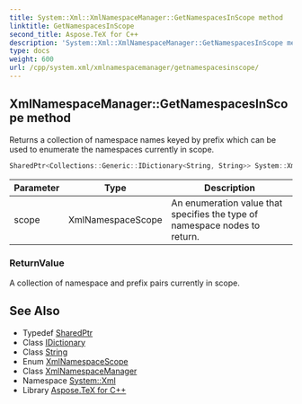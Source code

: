 ```yaml
---
title: System::Xml::XmlNamespaceManager::GetNamespacesInScope method
linktitle: GetNamespacesInScope
second_title: Aspose.TeX for C++
description: 'System::Xml::XmlNamespaceManager::GetNamespacesInScope method. Returns a collection of namespace names keyed by prefix which can be used to enumerate the namespaces currently in scope in C++.'
type: docs
weight: 600
url: /cpp/system.xml/xmlnamespacemanager/getnamespacesinscope/
---
```

## XmlNamespaceManager::GetNamespacesInScope method


Returns a collection of namespace names keyed by prefix which can be used to enumerate the namespaces currently in scope.

```cpp
SharedPtr<Collections::Generic::IDictionary<String, String>> System::Xml::XmlNamespaceManager::GetNamespacesInScope(XmlNamespaceScope scope) override
```


| Parameter | Type | Description |
| --- | --- | --- |
| scope | XmlNamespaceScope | An enumeration value that specifies the type of namespace nodes to return. |

### ReturnValue

A collection of namespace and prefix pairs currently in scope.

## See Also

* Typedef [SharedPtr](../../../system/sharedptr/)
* Class [IDictionary](../../../system.collections.generic/idictionary/)
* Class [String](../../../system/string/)
* Enum [XmlNamespaceScope](../../xmlnamespacescope/)
* Class [XmlNamespaceManager](../)
* Namespace [System::Xml](../../)
* Library [Aspose.TeX for C++](../../../)
